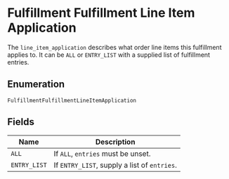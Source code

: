 <!-- Optimized: 2025-10-06 -->
<!-- RPM: 1.6.2.1.1.6.2.1_fulfillment-fulfillment-line-item-application_20251006 -->
<!-- Session: E2E RPM DNA Application -->
<!-- AOM: RND (Reggie & Dro) -->
<!-- COI: TECHNOLOGY -->
<!-- RPM: HIGH -->
<!-- ACTION: BUILD -->

# Fulfillment Fulfillment Line Item Application

The `line_item_application` describes what order line items this fulfillment applies
to. It can be `ALL` or `ENTRY_LIST` with a supplied list of fulfillment entries.

## Enumeration

`FulfillmentFulfillmentLineItemApplication`

## Fields

| Name | Description |
|  --- | --- |
| `ALL` | If `ALL`, `entries` must be unset. |
| `ENTRY_LIST` | If `ENTRY_LIST`, supply a list of `entries`. |
